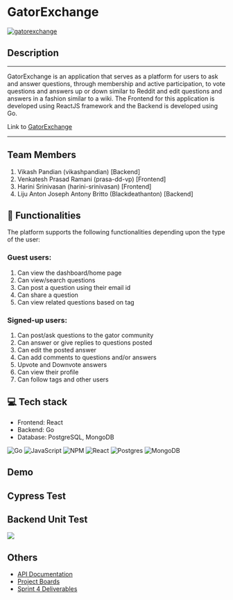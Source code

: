 # GatorExchange

[![gatorexchange](https://github.com/Blackdeathanton/gatorexchange/actions/workflows/main.yml/badge.svg)](https://github.com/Blackdeathanton/gatorexchange/actions/workflows/main.yml)

## Description
---
GatorExchange is an application that serves as a platform for users to ask and answer questions, through membership and active participation, to vote questions and answers up or down similar to Reddit and edit questions and answers in a fashion similar to a wiki. 
The Frontend for this application is developed using ReactJS framework and the Backend is developed using Go. 

Link to [GatorExchange](https://gatorexchange.herokuapp.com)

---

## Team Members
1. Vikash Pandian (vikashpandian) [Backend]
2. Venkatesh Prasad Ramani (prasa-dd-vp) [Frontend]
3. Harini Srinivasan (harini-srinivasan) [Frontend]
4. Liju Anton Joseph Antony Britto (Blackdeathanton) [Backend]

## 🚀 Functionalities

The platform supports the following functionalities depending upon the type of the user:
### Guest users:
1. Can view the dashboard/home page
2. Can view/search questions
3. Can post a question using their email id
4. Can share a question
5. Can view related questions based on tag

### Signed-up users:
1. Can post/ask questions to the gator community
2. Can answer or give replies to questions posted
3. Can edit the posted answer
4. Can add comments to questions and/or answers
5. Upvote and Downvote answers
6. Can view their profile 
7. Can follow tags and other users


## 💻 Tech stack
* Frontend: React
* Backend: Go
* Database: PostgreSQL, MongoDB

![Go](https://img.shields.io/badge/go-%2300ADD8.svg?style=for-the-badge&logo=go&logoColor=white)
![JavaScript](https://img.shields.io/badge/javascript-%23323330.svg?style=for-the-badge&logo=javascript&logoColor=%23F7DF1E)
![NPM](https://img.shields.io/badge/NPM-%23000000.svg?style=for-the-badge&logo=npm&logoColor=white)
![React](https://img.shields.io/badge/react-%2320232a.svg?style=for-the-badge&logo=react&logoColor=%2361DAFB)
![Postgres](https://img.shields.io/badge/postgres-%23316192.svg?style=for-the-badge&logo=postgresql&logoColor=white)
![MongoDB](https://img.shields.io/badge/MongoDB-%234ea94b.svg?style=for-the-badge&logo=mongodb&logoColor=white)

## Demo

## Cypress Test

## Backend Unit Test

![](https://github.com/Blackdeathanton/gatorexchange/blob/master/resources/images/backend/Tests.gif)

## Others

 - [API Documentation](https://github.com/Blackdeathanton/gatorexchange/wiki/Backend)
 - [Project Boards](https://github.com/Blackdeathanton/gatorexchange/projects)
 - [Sprint 4 Deliverables](https://github.com/Blackdeathanton/gatorexchange/blob/master/Sprint4.md)

